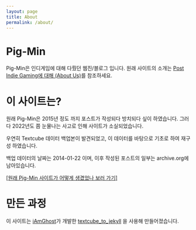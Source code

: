 ```yaml
---
layout: page
title: About
permalink: /about/
---
```


# Pig-Min
Pig-Min은 인디게임에 대해 다뤘던 웹진/블로그 입니다. 원래 사이트의 소개는 [Post Indie Gaming에 대해 (About Us)](/tt/13)를 참조하세요.

# 이 사이트는?

원래 Pig-Min은 2015년 정도 까지 포스트가 작성되다 방치되다 싶이 하였습니다. 그러다 2022년도 쯤 눈물나는 사고로 인해 사이트가 소실되었습니다.

우연히 Textcube 데이터 백업본이 발견되었고, 이 데이터를 바탕으로 기초로 하여 재구성 하였습니다.

백업 데이터의 날짜는 2014-01-22 이며, 이후 작성된 포스트의 일부는 archive.org에 남아있습니다.

[[원래 Pig-Min 사이트가 어떻게 생겼었나 보러 가기]](https://web.archive.org/web/20210119/http://www.pig-min.com/tt/)

# 만든 과정

이 사이트는 [iAmGhost](http://iamghost.kr)가 개발한 [textcube_to_jekyll](http://github.com/iAmGhost/textcube_to_jekyll) 을 사용해 만들어졌습니다.
